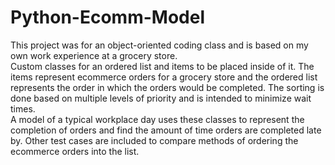 # Python-Ecomm-Model

This project was for an object-oriented coding class and is based on my own work experience at a grocery store.  
Custom classes for an ordered list and items to be placed inside of it.  The items represent ecommerce orders for a grocery store and the ordered list represents the order in which the orders would be completed.  The sorting is done based on multiple levels of priority and is intended to minimize wait times.  
A model of a typical workplace day uses these classes to represent the completion of orders and find the amount of time orders are completed late by.  Other test cases are included to compare methods of ordering the ecommerce orders into the list.
